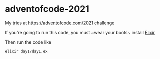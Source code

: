 # adventofcode-2021
My tries at https://adventofcode.com/2021 challenge

If you're going to run this code, you must ~wear your boots~ install [Elixir](https://elixir-lang.org/install.html)

Then run the code like

```
elixir day1/day1.ex
```
